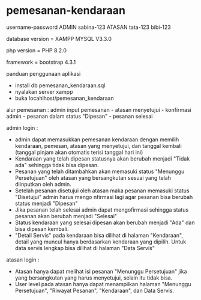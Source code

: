 # pemesanan-kendaraan
username-password
ADMIN
sabina-123
ATASAN
tata-123
bibi-123

database version = XAMPP MYSQL V3.3.0

php version = PHP 8.2.0

framework = bootstrap 4.3.1

panduan penggunaan aplikasi

- install db pemesanan_kendaraan.sql
- nyalakan server xampp
- buka locahlhost/pemesanan_kendaraan

alur pemesanan : admin input pemesanan - atasan menyetujui - konfirmasi admin - pesanan dalam status "Dipesan" - pesanan selesai

admin login :
- admin dapat memasukkan pemesanan kendaraan dengan memilih kendaraan, pemesan, atasan yang menyetujui, dan tanggal kembali (tanggal pinjam akan otomatis terisi tanggal hari ini)
- Kendaraan yang telah dipesan statusnya akan berubah menjadi "Tidak ada" sehingga tidak bisa dipesan.
- Pesanan yang telah ditambahkan akan memasuki status "Menunggu Persetujuan" oleh atasan yang bersangkutan sesuai yang telah diinputkan oleh admin.
- Setelah pesanan disetujui oleh atasan maka pesanan memasuki status "Disetujui" admin harus mengo nfirmasi lagi agar pesanan bisa berubah status menjadi "Dipesan"
- Jika pesanan telah selesai admin dapat mengofirmasi sehingga status pesanan akan berubah menjadi "Selesai"
- Status kendaraan yang selesai dipesan akan berubah menjadi "Ada" dan bisa dipesan kembali.
- "Detail Servis" pada kendaraan bisa dilihat di halaman "Kendaraan", detail yang muncul hanya berdasarkan kendaraan yang dipilih. Untuk data servis lengkap bisa dilihat di halaman "Data Servis"

atasan login :
- Atasan hanya dapat melihat isi pesanan "Menunggu Persetujuan" jika yang bersangkutan yang harus menyetujui, selain itu tidak bisa.
- User level pada atasan hanya dapat menampilkan halaman "Menunggu Persetujuan", "Riwayat Pesanan", "Kendaraan", dan Data Servis.


